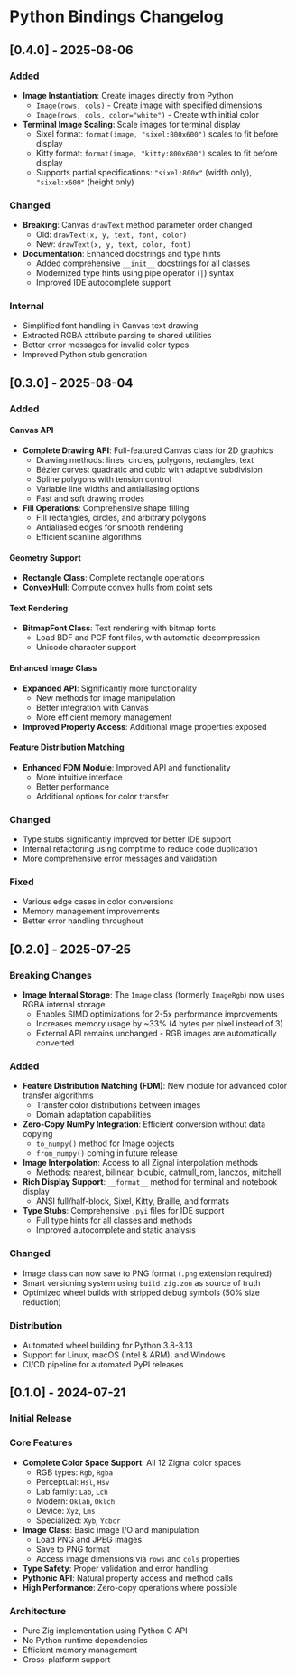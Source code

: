 # Python Bindings Changelog

## [0.4.0] - 2025-08-06

### Added
- **Image Instantiation**: Create images directly from Python
  - `Image(rows, cols)` - Create image with specified dimensions
  - `Image(rows, cols, color="white")` - Create with initial color
- **Terminal Image Scaling**: Scale images for terminal display
  - Sixel format: `format(image, "sixel:800x600")` scales to fit before display
  - Kitty format: `format(image, "kitty:800x600")` scales to fit before display
  - Supports partial specifications: `"sixel:800x"` (width only), `"sixel:x600"` (height only)

### Changed
- **Breaking**: Canvas `drawText` method parameter order changed
  - Old: `drawText(x, y, text, font, color)`
  - New: `drawText(x, y, text, color, font)`
- **Documentation**: Enhanced docstrings and type hints
  - Added comprehensive `__init__` docstrings for all classes
  - Modernized type hints using pipe operator (`|`) syntax
  - Improved IDE autocomplete support

### Internal
- Simplified font handling in Canvas text drawing
- Extracted RGBA attribute parsing to shared utilities
- Better error messages for invalid color types
- Improved Python stub generation

## [0.3.0] - 2025-08-04

### Added

#### Canvas API
- **Complete Drawing API**: Full-featured Canvas class for 2D graphics
  - Drawing methods: lines, circles, polygons, rectangles, text
  - Bézier curves: quadratic and cubic with adaptive subdivision
  - Spline polygons with tension control
  - Variable line widths and antialiasing options
  - Fast and soft drawing modes
- **Fill Operations**: Comprehensive shape filling
  - Fill rectangles, circles, and arbitrary polygons
  - Antialiased edges for smooth rendering
  - Efficient scanline algorithms

#### Geometry Support
- **Rectangle Class**: Complete rectangle operations
- **ConvexHull**: Compute convex hulls from point sets

#### Text Rendering
- **BitmapFont Class**: Text rendering with bitmap fonts
  - Load BDF and PCF font files, with automatic decompression
  - Unicode character support

#### Enhanced Image Class
- **Expanded API**: Significantly more functionality
  - New methods for image manipulation
  - Better integration with Canvas
  - More efficient memory management
- **Improved Property Access**: Additional image properties exposed

#### Feature Distribution Matching
- **Enhanced FDM Module**: Improved API and functionality
  - More intuitive interface
  - Better performance
  - Additional options for color transfer

### Changed
- Type stubs significantly improved for better IDE support
- Internal refactoring using comptime to reduce code duplication
- More comprehensive error messages and validation

### Fixed
- Various edge cases in color conversions
- Memory management improvements
- Better error handling throughout

## [0.2.0] - 2025-07-25

### Breaking Changes
- **Image Internal Storage**: The `Image` class (formerly `ImageRgb`) now uses RGBA internal storage
  - Enables SIMD optimizations for 2-5x performance improvements
  - Increases memory usage by ~33% (4 bytes per pixel instead of 3)
  - External API remains unchanged - RGB images are automatically converted

### Added
- **Feature Distribution Matching (FDM)**: New module for advanced color transfer algorithms
  - Transfer color distributions between images
  - Domain adaptation capabilities
- **Zero-Copy NumPy Integration**: Efficient conversion without data copying
  - `to_numpy()` method for Image objects
  - `from_numpy()` coming in future release
- **Image Interpolation**: Access to all Zignal interpolation methods
  - Methods: nearest, bilinear, bicubic, catmull_rom, lanczos, mitchell
- **Rich Display Support**: `__format__` method for terminal and notebook display
  - ANSI full/half-block, Sixel, Kitty, Braille, and formats
- **Type Stubs**: Comprehensive `.pyi` files for IDE support
  - Full type hints for all classes and methods
  - Improved autocomplete and static analysis

### Changed
- Image class can now save to PNG format (`.png` extension required)
- Smart versioning system using `build.zig.zon` as source of truth
- Optimized wheel builds with stripped debug symbols (50% size reduction)

### Distribution
- Automated wheel building for Python 3.8-3.13
- Support for Linux, macOS (Intel & ARM), and Windows
- CI/CD pipeline for automated PyPI releases

## [0.1.0] - 2024-07-21

### Initial Release

### Core Features
- **Complete Color Space Support**: All 12 Zignal color spaces
  - RGB types: `Rgb`, `Rgba`
  - Perceptual: `Hsl`, `Hsv`
  - Lab family: `Lab`, `Lch`
  - Modern: `Oklab`, `Oklch`
  - Device: `Xyz`, `Lms`
  - Specialized: `Xyb`, `Ycbcr`
- **Image Class**: Basic image I/O and manipulation
  - Load PNG and JPEG images
  - Save to PNG format
  - Access image dimensions via `rows` and `cols` properties
- **Type Safety**: Proper validation and error handling
- **Pythonic API**: Natural property access and method calls
- **High Performance**: Zero-copy operations where possible

### Architecture
- Pure Zig implementation using Python C API
- No Python runtime dependencies
- Efficient memory management
- Cross-platform support

